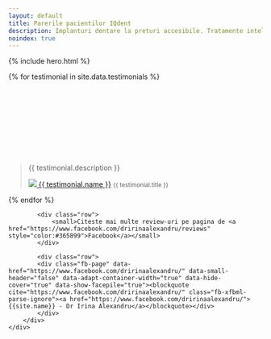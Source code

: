 ```yaml
---
layout: default
title: Parerile pacientilor IQdent
description: Implanturi dentare la preturi accesibile. Tratamente inteligente si abordare prietenoasa.
noindex: true
---
```


<!-- Start Hero -->

{% include hero.html %}

<!-- End Hero -->



<!-- Start Testimonials -->
<div id="testimonials" class="testimonials parallax" style="background-image: url('{{ site.baseurl }}/img/{{ site.testimonials.testimonials_img }}');">
    <div class="overlay-container">
        <div class="overlay"></div>
        <div class="container-fluid">
            <div>
                {% for testimonial in site.data.testimonials %}
                    <div class="testimonial-item">
                        <svg class="icon icon-quote-left"><use xlink:href="#icon-quote-left"></use></svg>
                        <blockquote>
                            <p>{{ testimonial.description }}</p>
                            <footer>
                                <a href="{{ testimonial.link}}" class="testimonial-link"><img src="https://graph.facebook.com/{{ testimonial.fbid }}/picture?type=normal"/> {{ testimonial.name }}</a>
                                <small>{{ testimonial.title }}</small>
                            </footer>
                        </blockquote>
                    </div>
                {% endfor %}
            </div>
            
            
            <div class="row">
                <small>Citeste mai multe review-uri pe pagina de <a href="https://www.facebook.com/dririnaalexandru/reviews" style="color:#365899">Facebook</a></small>
            </div>
        
            <div class="row">
            <div class="fb-page" data-href="https://www.facebook.com/dririnaalexandru/" data-small-header="false" data-adapt-container-width="true" data-hide-cover="true" data-show-facepile="true"><blockquote cite="https://www.facebook.com/dririnaalexandru/" class="fb-xfbml-parse-ignore"><a href="https://www.facebook.com/dririnaalexandru/">{{site.name}} - Dr Irina Alexandru</a></blockquote></div>
            </div>
        </div>
    </div>
</div>
<!-- End Testimonials -->